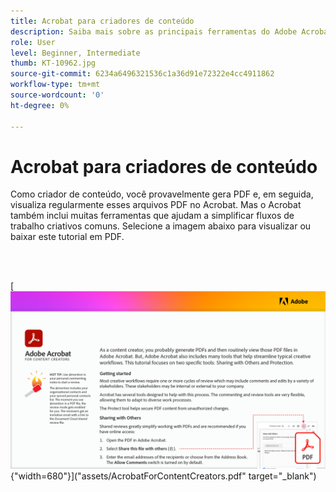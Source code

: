 ```yaml
---
title: Acrobat para criadores de conteúdo
description: Saiba mais sobre as principais ferramentas do Adobe Acrobat que ajudam a simplificar fluxos de trabalho de criação
role: User
level: Beginner, Intermediate
thumb: KT-10962.jpg
source-git-commit: 6234a6496321536c1a36d91e72322e4cc4911862
workflow-type: tm+mt
source-wordcount: '0'
ht-degree: 0%

---
```


# Acrobat para criadores de conteúdo

Como criador de conteúdo, você provavelmente gera PDF e, em seguida, visualiza regularmente esses arquivos PDF no Acrobat. Mas o Acrobat também inclui muitas ferramentas que ajudam a simplificar fluxos de trabalho criativos comuns. Selecione a imagem abaixo para visualizar ou baixar este tutorial em PDF.

<br> 

[![Imagem da primeira página do tutorial](assets/Acrobatforcontentcreators.png){&quot;width=680&quot;}](&quot;assets/AcrobatForContentCreators.pdf&quot; target=&quot;_blank&quot;)